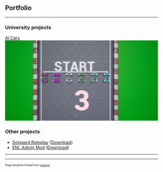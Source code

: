 ## Portfolio

---

### University projects 

[AI Cars](/ai_project)
<img src="images/ai_project_1.png?raw=true"/>

<!--
---
[Project 2 Title](/pdf/sample_presentation.pdf)
<img src="images/dummy_thumbnail.jpg?raw=true"/>

---
[Project 3 Title](http://example.com/)
<img src="images/dummy_thumbnail.jpg?raw=true"/>

---
-->

### Other projects

- [Solgaard Roleplay](https://forums.taleworlds.com/index.php?threads/wb-m-solgaard-roleplay.263306/) ([Download](https://www.nexusmods.com/mbwarband/mods/5873/?tab=files))
- [ENL Admin Mod](https://forums.taleworlds.com/index.php?threads/enl-admin-mod-v3-2-0-open-source-by-shock.189676/) ([Download](https://bitbucket.org/shokkueibu/enl-adminmod-public/downloads/))

---




---
<p style="font-size:9px">Page template forked from <a href="https://github.com/evanca/quick-portfolio">evanca</a></p>
<!-- Remove above link if you don't want to attibute -->
